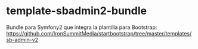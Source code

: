 template-sbadmin2-bundle
========================

Bundle para Symfony2 que integra la plantilla para Bootstrap: https://github.com/IronSummitMedia/startbootstrap/tree/master/templates/sb-admin-v2
